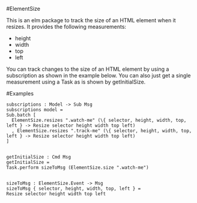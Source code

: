 #ElementSize

This is an elm package to track the size of an HTML element when it resizes. It provides the following measurements:

* height
* width
* top
* left

You can track changes to the size of an HTML element by using a subscription as shown in the example below. You can also just get a single 
measurement using a Task as is shown by getInitialSize.

#Examples

    subscriptions : Model -> Sub Msg
    subscriptions model =
    Sub.batch [
      ElementSize.resizes ".watch-me" (\{ selector, height, width, top, left } -> Resize selector height width top left)
      , ElementSize.resizes ".track-me" (\{ selector, height, width, top, left } -> Resize selector height width top left)
    ]


    getInitialSize : Cmd Msg
    getInitialSize =
    Task.perform sizeToMsg (ElementSize.size ".watch-me")


    sizeToMsg : ElementSize.Event -> Msg
    sizeToMsg { selector, height, width, top, left } =
    Resize selector height width top left
